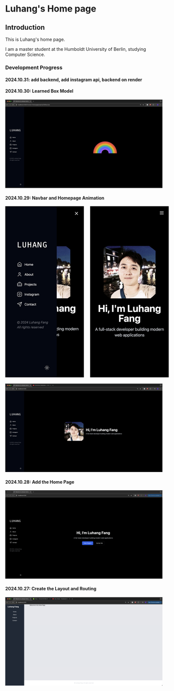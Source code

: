 # Luhang's Home page

## Introduction
This is Luhang's home page. 

I am a master student at the Humboldt University of Berlin, studying Computer Science.

### Development Progress

#### 2024.10.31: add backend, add instagram api, backend on render

#### 2024.10.30: Learned Box Model
 <img src="./public/record/2024-10-30.png" width="500" alt="Homepage"/>


#### 2024.10.29: Navbar and Homepage Animation
<div style="display: flex; gap: 20px; margin-bottom: 20px;">
    <img src="./public/record/2024-10-29-2.png" width="250" alt="Navbar animation 2"/>
    <img src="./public/record/2024-10-29-1.png" width="250" alt="Navbar animation 1"/>
</div>
 <img src="./public/record/2024-10-29.png" width="500" alt="Homepage"/>


#### 2024.10.28: Add the Home Page 
<img src="./public/record/2024-10-28.png" width="500" alt="Home page"/>

#### 2024.10.27: Create the Layout and Routing
<img src="./public/record/2024-10-27.png" width="500" alt="Layout and routing"/>

